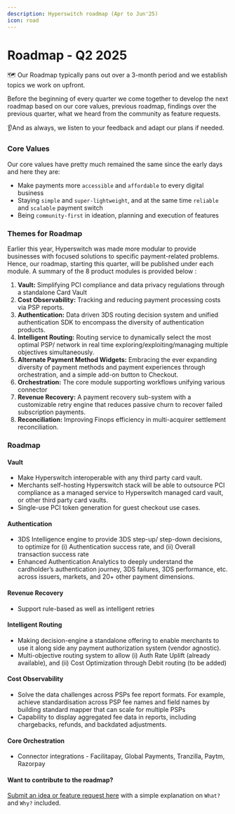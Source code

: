 ```yaml
---
description: Hyperswitch roadmap (Apr to Jun'25)
icon: road
---
```


# Roadmap - Q2 2025

🗺️ Our Roadmap typically pans out over a 3-month period and we establish topics we work on upfront.

Before the beginning of every quarter we come together to develop the next roadmap based on our core values, previous roadmap, findings over the previous quarter, what we heard from the community as feature requests.

👂And as always, we listen to your feedback and adapt our plans if needed.

### Core Values <a href="#core-values" id="core-values"></a>

Our core values have pretty much remained the same since the early days and here they are:

* Make payments more `accessible` and `affordable` to every digital business
* Staying `simple` and `super-lightweight`, and at the same time `reliable` and `scalable` payment switch
* Being `community-first` in ideation, planning and execution of features

### Themes for Roadmap <a href="#themes-for-roadmap" id="themes-for-roadmap"></a>

Earlier this year, Hyperswitch was made more modular to provide businesses with focused solutions to specific payment-related problems. Hence, our roadmap, starting this quarter, will be published under each module. A summary of the 8 product modules is provided below :

1. **Vault:** Simplifying PCI compliance and data privacy regulations through a standalone Card Vault
2. **Cost Observability:** Tracking and reducing payment processing costs via PSP reports.
3. **Authentication:** Data driven 3DS routing decision system and unified authentication SDK to encompass the diversity of authentication products.
4. **Intelligent Routing:** Routing service to dynamically select the most optimal PSP/ network in real time exploring/exploiting/managing multiple objectives simultaneously.
5. ​​**Alternate Payment Method Widgets:** Embracing the ever expanding diversity of payment methods and payment experiences through orchestration, and a simple add-on button to Checkout.
6. **Orchestration:** The core module supporting workflows unifying various connector
7. **Revenue Recovery:** A payment recovery sub-system with a customizable retry engine that reduces passive churn to recover failed subscription payments.
8. **Reconciliation:** Improving Finops efficiency in multi-acquirer settlement reconciliation.

### Roadmap <a href="#roadmap" id="roadmap"></a>

#### Vault <a href="#modular-and-composable-payments" id="modular-and-composable-payments"></a>

* Make Hyperswitch interoperable with any third party card vault.
* Merchants self-hosting Hyperswitch stack will be able to outsource PCI compliance as a managed service to Hyperswitch managed card vault, or other third party card vaults.
* Single-use PCI token generation for guest checkout use cases.

#### Authentication <a href="#modular-and-composable-payments" id="modular-and-composable-payments"></a>

* 3DS Intelligence engine to provide 3DS step-up/ step-down decisions, to optimize for (i) Authentication success rate, and (ii) Overall transaction success rate
* Enhanced Authentication Analytics to deeply understand the cardholder’s authentication journey, 3DS failures, 3DS performance, etc. across issuers, markets, and 20+ other payment dimensions.

#### Revenue Recovery <a href="#modular-and-composable-payments" id="modular-and-composable-payments"></a>

* Support rule-based as well as intelligent retries&#x20;

#### Intelligent Routing <a href="#modular-and-composable-payments" id="modular-and-composable-payments"></a>

* Making decision-engine a standalone offering to enable merchants to use it along side any payment authorization system (vendor agnostic).
* Multi-objective routing system to allow (i) Auth Rate Uplift (already available), and (ii) Cost Optimization through Debit routing (to be added)

#### Cost Observability <a href="#modular-and-composable-payments" id="modular-and-composable-payments"></a>

* Solve the data challenges across PSPs fee report formats. For example, achieve standardisation across PSP fee names and field names by building standard mapper that can scale for multiple PSPs
* Capability to display aggregated fee data in reports, including chargebacks, refunds, and backdated adjustments.

#### Core Orchestration <a href="#modular-and-composable-payments" id="modular-and-composable-payments"></a>

* Connector integrations - Facilitapay, Global Payments, Tranzilla, Paytm, Razorpay

#### **Want to contribute to the roadmap?** <a href="#want-to-contribute-to-the-roadmap" id="want-to-contribute-to-the-roadmap"></a>

[Submit an idea or feature request here](https://github.com/juspay/hyperswitch/discussions/categories/ideas-feature-requests) with a simple explanation on `What?` and `Why?` included.
